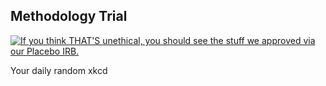 ## Methodology Trial
[![If you think THAT'S unethical, you should see the stuff we approved via our Placebo IRB.](https://imgs.xkcd.com/comics/methodology_trial.png)](https://xkcd.com/2726/ "If you think THAT'S unethical, you should see the stuff we approved via our Placebo IRB.")

Your daily random xkcd
